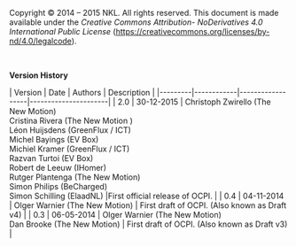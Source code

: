 Copyright © 2014 – 2015 NKL. All rights reserved.
This document is made available under the *Creative Commons Attribution-
NoDerivatives 4.0 International Public License*
(https://creativecommons.org/licenses/by-nd/4.0/legalcode).

<br />

**Version History**

<div><!-- ---------------------------------------------------------------------------- --></div>
| Version | Date       | Authors          | Description          |
|---------|------------|------------------|----------------------|
| 2.0     | 30-12-2015 | Christoph Zwirello (The New Motion) <br /> Cristina Rivera (The New Motion ) <br /> Léon Huijsdens (GreenFlux / ICT) <br> Michel Bayings (EV Box) <br /> Michiel Kramer (GreenFlux / ICT) <br /> Razvan Turtoi (EV Box) <br /> Robert de Leeuw (IHomer) <br /> Rutger Plantenga (The New Motion) <br /> Simon Philips (BeCharged) <br /> Simon Schilling (ElaadNL) |First official release of OCPI. |
| 0.4     | 04-11-2014 | Olger Warnier (The New Motion) | First draft of OCPI. (Also known as Draft v4) |
| 0.3     | 06-05-2014 | Olger Warnier (The New Motion) <br /> Dan Brooke (The New Motion) | First draft of OCPI. (Also known as Draft v3) |
<div><!-- ---------------------------------------------------------------------------- --></div>

